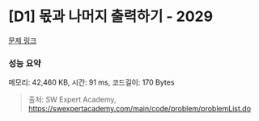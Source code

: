 # [D1] 몫과 나머지 출력하기 - 2029 

[문제 링크](https://swexpertacademy.com/main/code/problem/problemDetail.do?contestProbId=AV5QGNvKAtEDFAUq) 

### 성능 요약

메모리: 42,460 KB, 시간: 91 ms, 코드길이: 170 Bytes



> 출처: SW Expert Academy, https://swexpertacademy.com/main/code/problem/problemList.do